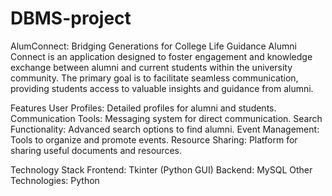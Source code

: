 # DBMS-project
AlumConnect: Bridging Generations for College Life Guidance
Alumni Connect is an application designed to foster engagement and knowledge exchange between alumni and current students within the university community. The primary goal is to facilitate seamless communication, providing students access to valuable insights and guidance from alumni.

Features
User Profiles: Detailed profiles for alumni and students.
Communication Tools: Messaging system for direct communication.
Search Functionality: Advanced search options to find alumni.
Event Management: Tools to organize and promote events.
Resource Sharing: Platform for sharing useful documents and resources.

Technology Stack
Frontend: Tkinter (Python GUI)
Backend: MySQL
Other Technologies: Python
